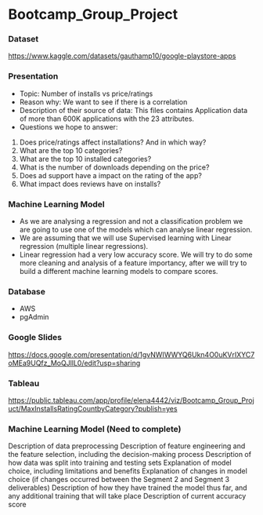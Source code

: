 # Bootcamp_Group_Project

### Dataset
https://www.kaggle.com/datasets/gauthamp10/google-playstore-apps

### Presentation 
- Topic:  Number of installs vs price/ratings
- Reason why: We want to see if there is a correlation 
- Description of their source of data: This files contains Application data of more than 600K applications with the 23 attributes.
- Questions we hope to answer: 
1) Does price/ratings affect installations? And in which way?
2) What are the top 10 categories?
3) What are the top 10 installed categories?
4) What is the number of downloads depending on the price?
5) Does ad support have a impact on the rating of the app?
6) What impact does reviews have on installs?

### Machine Learning Model 
- As we are analysing a regression and not a classification problem we are going to use one of the models which can analyse linear regression.
- We are assuming that we will use Supervised learning with Linear regression (multiple linear regressions).
- Linear regression had a very low accuracy score. We will try to do some more cleaning and analysis of a feature importancy, after we will try to build a different machine learning models to compare scores.

### Database 
- AWS
- pgAdmin

### Google Slides
https://docs.google.com/presentation/d/1gvNWIWWYQ6Ukn4O0uKVrIXYC7oMEa9UQfz_MoQJllL0/edit?usp=sharing

### Tableau
https://public.tableau.com/app/profile/elena4442/viz/Bootcamp_Group_Projuct/MaxInstallsRatingCountbyCategory?publish=yes

### Machine Learning Model (Need to complete)
Description of data preprocessing
Description of feature engineering and the feature selection, including the decision-making process
Description of how data was split into training and testing sets
Explanation of model choice, including limitations and benefits
Explanation of changes in model choice (if changes occurred between the Segment 2 and Segment 3 deliverables)
Description of how they have trained the model thus far, and any additional training that will take place
Description of current accuracy score

